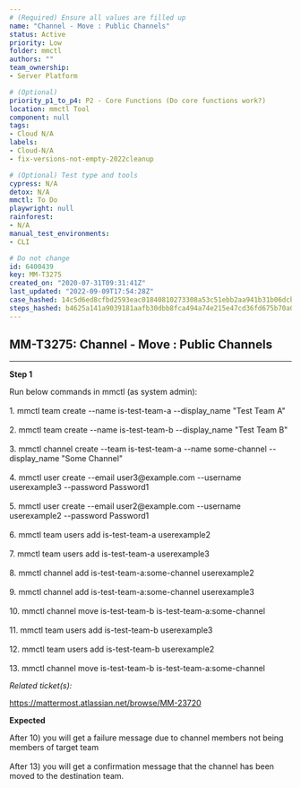 ```yaml
---
# (Required) Ensure all values are filled up
name: "Channel - Move : Public Channels"
status: Active
priority: Low
folder: mmctl
authors: ""
team_ownership: 
- Server Platform

# (Optional)
priority_p1_to_p4: P2 - Core Functions (Do core functions work?)
location: mmctl Tool
component: null
tags: 
- Cloud N/A
labels: 
- Cloud-N/A
- fix-versions-not-empty-2022cleanup

# (Optional) Test type and tools
cypress: N/A
detox: N/A
mmctl: To Do
playwright: null
rainforest: 
- N/A
manual_test_environments: 
- CLI

# Do not change
id: 6400439
key: MM-T3275
created_on: "2020-07-31T09:31:41Z"
last_updated: "2022-09-09T17:54:28Z"
case_hashed: 14c5d6ed8cfbd2593eac01840810273308a53c51ebb2aa941b31b06dcb0552cec6847046edbb2ac9427675b26ec2eff3
steps_hashed: b4625a141a9039181aafb30dbb8fca494a74e215e47cd36fd675b70a0d69b36bb410e32bbe74039acb19630f5ccc2d88
---
```


<!-- (Auto-generated) Based on frontmatter's "key" and "name" -->

## MM-T3275: Channel - Move : Public Channels

---

**Step 1**

Run below commands in mmctl (as system admin):\
\
1\. mmctl team create --name is-test-team-a --display\_name "Test Team A"\
\
2\. mmctl team create --name is-test-team-b --display\_name "Test Team B"\
\
3\. mmctl channel create --team is-test-team-a --name some-channel --display\_name "Some Channel"\
\
4\. mmctl user create --email user3\@example.com --username userexample3 --password Password1\
\
5\. mmctl user create --email user2\@example.com --username userexample2 --password Password1\
\
6\. mmctl team users add is-test-team-a userexample2\
\
7\. mmctl team users add is-test-team-a userexample3\
\
8\. mmctl channel add is-test-team-a:some-channel userexample2\
\
9\. mmctl channel add is-test-team-a:some-channel userexample3\
\
10\. mmctl channel move is-test-team-b is-test-team-a:some-channel\
\
11\. mmctl team users add is-test-team-b userexample3\
\
12\. mmctl team users add is-test-team-b userexample2\
\
13\. mmctl channel move is-test-team-b is-test-team-a:some-channel

_Related ticket(s):_

<https://mattermost.atlassian.net/browse/MM-23720>

**Expected**

After 10) you will get a failure message due to channel members not being members of target team\
\
After 13) you will get a confirmation message that the channel has been moved to the destination team.
